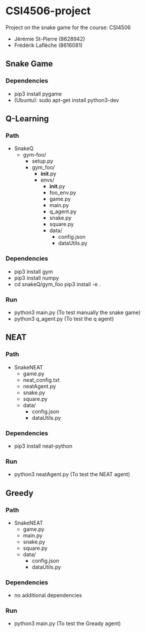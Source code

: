 # CSI4506-project
Project on the snake game for the course: CSI4506
* Jérémie St-Pierre (8628942)
* Frédérik Laflèche (8616081)

## Snake Game
### Dependencies
* pip3 install pygame
* (Ubuntu): sudo apt-get install python3-dev

## Q-Learning

### Path
* SnakeQ
  * gym-foo/
    * setup.py
    * gym_foo/
      * __init__.py
      * envs/
        * __init__.py
        * foo_env.py
        * game.py
        * main.py
        * q_agent.py
        * snake.py
        * square.py
        * data/
          * config.json
          * dataUtils.py

### Dependencies
* pip3 install gym
* pip3 install numpy
* cd snakeQ/gym_foo pip3 install -e .

### Run
* python3 main.py (To test manually the snake game)
* python3 q_agent.py (To test the q agent)

## NEAT

### Path
* SnakeNEAT
  * game.py
  * neat_config.txt
  * neatAgent.py
  * snake.py
  * square.py
  * data/
    * config.json
    * dataUtils.py

### Dependencies
* pip3 install neat-python

### Run
* python3 neatAgent.py (To test the NEAT agent)

## Greedy

### Path
* SnakeNEAT
  * game.py
  * main.py
  * snake.py
  * square.py
  * data/
    * config.json
    * dataUtils.py

### Dependencies
* no additional dependencies

### Run
* python3 main.py (To test the Gready agent)

